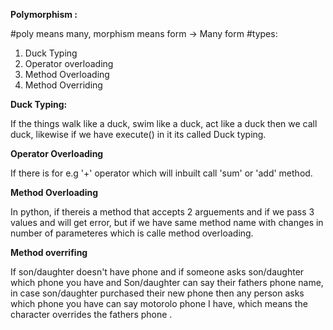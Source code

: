 **Polymorphism :**

#poly means many, morphism means form -> Many form 
#types:

1. Duck Typing
2. Operator overloading
3. Method Overloading
4. Method Overriding


 **Duck Typing:**

   If the things walk like a duck, swim like a duck, act like a duck then we call duck, likewise if we have execute() in it its called Duck typing.


**Operator Overloading**

   If there is for e.g '+' operator which will inbuilt call 'sum' or 'add' method.

**Method Overloading**

   In python, if thereis a method that accepts 2 arguements and if we pass 3 values and will get error, but if we have same method name with changes in number of parameteres which is calle method overloading.

**Method overrifing**

   If son/daughter doesn't have phone and if someone asks son/daughter which phone you have and Son/daughter can say their fathers phone name, in case son/daughter purchased their new phone then any person asks which phone you have can say motorolo phone I have, which means the character overrides the fathers phone .

